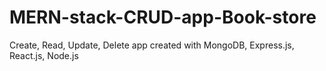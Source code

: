 # MERN-stack-CRUD-app-Book-store
Create, Read, Update, Delete app created with MongoDB, Express.js, React.js, Node.js
